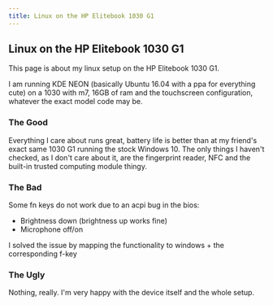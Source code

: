 ```yaml
---
title: Linux on the HP Elitebook 1030 G1
---
```


## Linux on the HP Elitebook 1030 G1

This page is about my linux setup on the HP Elitebook 1030 G1.

I am running KDE NEON (basically Ubuntu 16.04 with a ppa for everything cute)
on a 1030 with m7, 16GB of ram and the touchscreen configuration, whatever the
exact model code may be.

### The Good

Everything I care about runs great, battery life is better than at my friend's
exact same 1030 G1 running the stock Windows 10.  The only things I haven't
checked, as I don't care about it, are the fingerprint reader, NFC and the
built-in trusted computing module thingy.

### The Bad

Some fn keys do not work due to an acpi bug in the bios:

 - Brightness down (brightness up works fine)
 - Microphone off/on

I solved the issue by mapping the functionality to windows + the corresponding
f-key

### The Ugly

Nothing, really. I'm very happy with the device itself and the whole setup.
